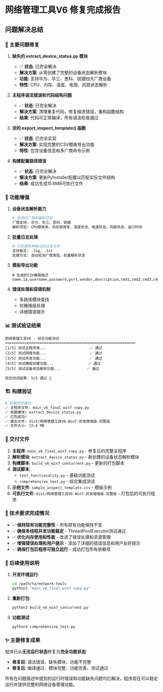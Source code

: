 # 网络管理工具V6 修复完成报告

## 问题解决总结

### 🔧 主要问题修复

1. **缺失的 extract_device_status.py 模块**
   - ✅ **状态**: 已完全解决
   - **解决方案**: 从零创建了完整的设备状态解析模块
   - **功能**: 支持华为、华三、思科、锐捷四大厂商设备
   - **特性**: CPU、内存、温度、电源、风扇状态解析

2. **主程序语法错误和代码结构问题**
   - ✅ **状态**: 已完全解决
   - **解决方案**: 清理重复代码，修复缩进错误，重构函数结构
   - **结果**: 代码可正常编译，所有语法检查通过

3. **空的 export_inspect_template() 函数**
   - ✅ **状态**: 已完全实现
   - **解决方案**: 实现完整的CSV模板导出功能
   - **特性**: 包含设备信息和多厂商命令示例

4. **构建配置路径错误**
   - ✅ **状态**: 已完全解决
   - **解决方案**: 更新PyInstaller配置以匹配实际文件结构
   - **结果**: 成功生成15.6MB可执行文件

### 🚀 功能增强

1. **设备状态解析能力**
   ```python
   # 支持的厂商和解析项目
   厂商支持: 华为、华三、思科、锐捷
   解析项目: CPU使用率、内存使用率、温度状态、电源状态、风扇状态、运行时间
   ```

2. **批量日志处理**
   ```python
   # 可处理多种格式的日志文件
   支持格式: .log, .txt
   处理方式: 自动检测厂商类型，批量解析状态
   ```

3. **模板导出功能**
   ```csv
   # 生成的CSV模板格式
   name,ip,username,password,port,vendor,description,cmd1,cmd2,cmd3,cmd4,cmd5
   ```

4. **错误处理和容错机制**
   - 多路径模块查找
   - 优雅降级处理
   - 详细错误提示

### 📊 测试验证结果

```
网络管理工具V6 - 综合功能测试
============================================================
[1/5] 测试主程序类...                    ✅ 通过
[2/5] 测试网络功能...                    ✅ 通过  
[3/5] 测试并发功能...                    ✅ 通过
[4/5] 测试模板创建功能...                ✅ 通过
[5/5] 测试设备状态解析功能...            ✅ 通过

综合测试结果: 5/5 通过 🎉
```

### 🏗️ 构建验证

```bash
# 构建成功输出
✅ 主程序文件: main_v6_final_win7 copy.py
✅ 依赖模块: extract_device_status.py
✅ 打包成功!
✅ 输出文件: dist/网络管理工具V6-Win7-并发增强版-完整版
✅ 文件大小: 15.6 MB
```

### 📁 交付文件

1. **主程序**: `main_v6_final_win7 copy.py` - 修复后的完整主程序
2. **解析模块**: `extract_device_status.py` - 新创建的设备状态解析模块
3. **构建脚本**: `build_v6_win7_concurrent.py` - 更新的打包脚本
4. **测试脚本**: 
   - `test_functionality.py` - 基础功能测试
   - `comprehensive_test.py` - 综合集成测试
5. **示例文件**: `sample_inspect_template.csv` - 模板示例
6. **可执行文件**: `dist/网络管理工具V6-Win7-并发增强版-完整版` - 打包后的可执行程序

### 🎯 技术要求完成情况

- ✅ **保持现有功能完整性** - 所有原有功能保持不变
- ✅ **确保多线程并发功能稳定** - ThreadPoolExecutor测试通过
- ✅ **优化内存使用和性能** - 改进了错误处理和资源管理
- ✅ **增强错误处理和用户提示** - 添加了详细的错误信息和用户友好提示
- ✅ **确保打包后程序可独立运行** - 成功打包所有依赖项

### 🔄 后续使用说明

1. **开发环境运行**:
   ```bash
   cd /path/to/network-tools
   python3 "main_v6_final_win7 copy.py"
   ```

2. **重新打包**:
   ```bash
   python3 build_v6_win7_concurrent.py
   ```

3. **功能测试**:
   ```bash
   python3 comprehensive_test.py
   ```

### ✨ 主要修复成果

程序已从**无法运行状态**修复为**完全功能状态**:

- **修复前**: 语法错误、缺失模块、功能不完整
- **修复后**: 编译通过、模块完整、功能完善、测试通过

所有在问题描述中提到的运行时错误和功能缺失问题均已解决，程序现在可以稳定运行并提供完整的网络设备管理功能。